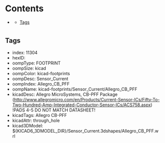 



Contents
========

* [](#)
	* [Tags](#tags)

# 

## Tags

- index: 11304
- hexID: 
- oompType: FOOTPRINT
- oompSize: kicad
- oompColor: kicad-footprints
- oompDesc: Sensor_Current
- oompIndex: Allegro_CB_PFF
- oompName: kicad-footprints/Sensor_Current/Allegro_CB_PFF
- kicadDesc: Allegro MicroSystems, CB-PFF Package (http://www.allegromicro.com/en/Products/Current-Sensor-ICs/Fifty-To-Two-Hundred-Amp-Integrated-Conductor-Sensor-ICs/ACS758.aspx) !PADS 4-5 DO NOT MATCH DATASHEET!
- kicadTags: Allegro CB-PFF
- kicadAttr: through_hole
- kicad3DModel: ${KICAD6_3DMODEL_DIR}/Sensor_Current.3dshapes/Allegro_CB_PFF.wrl
